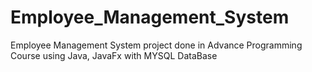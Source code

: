 # Employee_Management_System
Employee Management System project done in Advance Programming Course using Java, JavaFx with MYSQL DataBase
